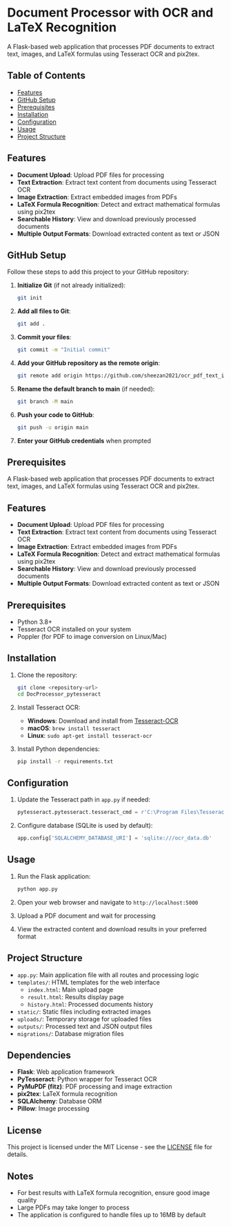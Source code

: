 # Document Processor with OCR and LaTeX Recognition

A Flask-based web application that processes PDF documents to extract text, images, and LaTeX formulas using Tesseract OCR and pix2tex.

## Table of Contents
- [Features](#features)
- [GitHub Setup](#github-setup)
- [Prerequisites](#prerequisites)
- [Installation](#installation)
- [Configuration](#configuration)
- [Usage](#usage)
- [Project Structure](#project-structure)

## Features

- **Document Upload**: Upload PDF files for processing
- **Text Extraction**: Extract text content from documents using Tesseract OCR
- **Image Extraction**: Extract embedded images from PDFs
- **LaTeX Formula Recognition**: Detect and extract mathematical formulas using pix2tex
- **Searchable History**: View and download previously processed documents
- **Multiple Output Formats**: Download extracted content as text or JSON

## GitHub Setup

Follow these steps to add this project to your GitHub repository:

1. **Initialize Git** (if not already initialized):
   ```bash
   git init
   ```

2. **Add all files to Git**:
   ```bash
   git add .
   ```

3. **Commit your files**:
   ```bash
   git commit -m "Initial commit"
   ```

4. **Add your GitHub repository as the remote origin**:
   ```bash
   git remote add origin https://github.com/sheezan2021/ocr_pdf_text_image.git
   ```

5. **Rename the default branch to main** (if needed):
   ```bash
   git branch -M main
   ```

6. **Push your code to GitHub**:
   ```bash
   git push -u origin main
   ```

7. **Enter your GitHub credentials** when prompted

## Prerequisites

A Flask-based web application that processes PDF documents to extract text, images, and LaTeX formulas using Tesseract OCR and pix2tex.

## Features

- **Document Upload**: Upload PDF files for processing
- **Text Extraction**: Extract text content from documents using Tesseract OCR
- **Image Extraction**: Extract embedded images from PDFs
- **LaTeX Formula Recognition**: Detect and extract mathematical formulas using pix2tex
- **Searchable History**: View and download previously processed documents
- **Multiple Output Formats**: Download extracted content as text or JSON

## Prerequisites

- Python 3.8+
- Tesseract OCR installed on your system
- Poppler (for PDF to image conversion on Linux/Mac)

## Installation

1. Clone the repository:
   ```bash
   git clone <repository-url>
   cd DocProcessor_pytesseract
   ```

2. Install Tesseract OCR:
   - **Windows**: Download and install from [Tesseract-OCR](https://github.com/UB-Mannheim/tesseract/wiki)
   - **macOS**: `brew install tesseract`
   - **Linux**: `sudo apt-get install tesseract-ocr`

3. Install Python dependencies:
   ```bash
   pip install -r requirements.txt
   ```

## Configuration

1. Update the Tesseract path in `app.py` if needed:
   ```python
   pytesseract.pytesseract.tesseract_cmd = r'C:\Program Files\Tesseract-OCR\tesseract.exe'  # Update this path
   ```

2. Configure database (SQLite is used by default):
   ```python
   app.config['SQLALCHEMY_DATABASE_URI'] = 'sqlite:///ocr_data.db'
   ```

## Usage

1. Run the Flask application:
   ```bash
   python app.py
   ```

2. Open your web browser and navigate to `http://localhost:5000`

3. Upload a PDF document and wait for processing

4. View the extracted content and download results in your preferred format

## Project Structure

- `app.py`: Main application file with all routes and processing logic
- `templates/`: HTML templates for the web interface
  - `index.html`: Main upload page
  - `result.html`: Results display page
  - `history.html`: Processed documents history
- `static/`: Static files including extracted images
- `uploads/`: Temporary storage for uploaded files
- `outputs/`: Processed text and JSON output files
- `migrations/`: Database migration files

## Dependencies

- **Flask**: Web application framework
- **PyTesseract**: Python wrapper for Tesseract OCR
- **PyMuPDF (fitz)**: PDF processing and image extraction
- **pix2tex**: LaTeX formula recognition
- **SQLAlchemy**: Database ORM
- **Pillow**: Image processing

## License

This project is licensed under the MIT License - see the [LICENSE](LICENSE) file for details.

## Notes

- For best results with LaTeX formula recognition, ensure good image quality
- Large PDFs may take longer to process
- The application is configured to handle files up to 16MB by default
